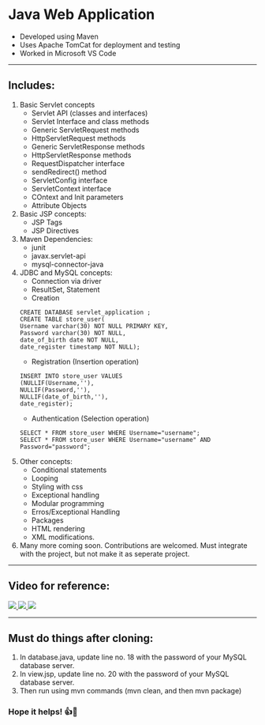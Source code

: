 # Java Web Application
* Developed using Maven
* Uses Apache TomCat for deployment and testing
* Worked in Microsoft VS Code 

*** 
## Includes:
1.  Basic Servlet concepts
    * Servlet API (classes and interfaces)
    * Servlet Interface and class methods
    * Generic ServletRequest methods
    * HttpServletRequest methods
    * Generic ServletResponse methods
    * HttpServletResponse methods
    * RequestDispatcher interface
    * sendRedirect() method
    * ServletConfig interface
    * ServletContext interface
    * COntext and Init parameters
    * Attribute Objects
2. Basic JSP concepts:
    * JSP Tags
    * JSP Directives
3. Maven Dependencies:
    * junit
    * javax.servlet-api
    * mysql-connector-java
4. JDBC and MySQL concepts:
    * Connection via driver
    * ResultSet, Statement
    * Creation 
    ```mysql
    CREATE DATABASE servlet_application ;
    CREATE TABLE store_user(
    Username varchar(30) NOT NULL PRIMARY KEY,
    Password varchar(30) NOT NULL,
    date_of_birth date NOT NULL,
    date_register timestamp NOT NULL);
    ```
    * Registration (Insertion operation)
    ```mysql
    INSERT INTO store_user VALUES
    (NULLIF(Username,''), 
    NULLIF(Password,''), 
    NULLIF(date_of_birth,''), 
    date_register);
    ```
    * Authentication (Selection operation)
    ```mysql
    SELECT * FROM store_user WHERE Username="username";
    SELECT * FROM store_user WHERE Username="username" AND Password="password";
    ```
5. Other concepts:
    * Conditional statements
    * Looping
    * Styling with css
    * Exceptional handling
    * Modular programming
    * Erros/Exceptional Handling
    * Packages
    * HTML rendering
    * XML modifications.
6. Many more coming soon. Contributions are welcomed. Must integrate with the project, but not make it as seperate project. 

*** 
## Video for reference:
<div>
   <a href="https://youtu.be/T33X5lPYWS4" target="_blank" rel="noopener noreferrer">
      <img src="http://img.youtube.com/vi/T33X5lPYWS4/0.jpg">
   </a>
   <a href="https://youtu.be/4QQ3e1vVwdU" target="_blank" rel="noopener noreferrer">
      <img src="http://img.youtube.com/vi/4QQ3e1vVwdU/0.jpg">
   </a>
   <a href="https://youtu.be/mbE3nve0G90" target="_blank" rel="noopener noreferrer">
      <img src="http://img.youtube.com/vi/mbE3nve0G90/0.jpg">
   </a>
</div>

***
## Must do things after cloning:
1. In database.java, update line no. 18 with the password of your MySQL database server.
2. In view.jsp, update line no. 20 with the password of your MySQL database server.
3. Then run using mvn commands (mvn clean, and then mvn package)

### Hope it helps! 👍🙂
